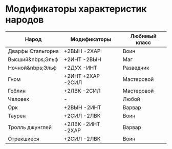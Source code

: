 # Модификаторы характеристик народов

|Народ|Модификаторы|Любимый класс|
|---|---|---|
|Дварфы&nbsp;Стальгорна|+2ВЫН -2ХАР|Воин|
|Высший&nbps;Эльф|+2ИНТ -2ВЫН|Маг|
|Ночной&nbps;Эльф|+2ДУХ -ИНТ|Разведчик|
|Гном|+2ИНТ +2ХАР -2СИЛ|Мастеровой|
|Гоблин|+2ЛВК -2СИЛ|Мастеровой|
|Человек|-|Любой|
|Орк|+2ВЫН -2ИНТ|Варвар|
|Таурен|+2СИЛ -2ЛВК|Воин|
|Тролль&nbsp;джунглей|+2ЛВК -2ИНТ -2ХАР|Варвар|
|Отрекшиеся|+2СИЛ -2ЛВК|Воин|